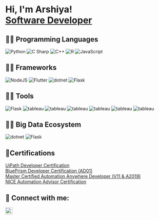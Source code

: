 <h1>Hi, I'm Arshiya!<br> <a href="https://www.linkedin.com/in/arshiya-c/">Software Developer</a></h1>

<h2>👩‍💻 Programming Languages </h2>
<div class = "lang">
<img src="https://img.shields.io/badge/-Python-F3F7FA?logo=python&logoColor=3776AB&style=for-the-badge&logoWidth=30" alt="Python">
<img src="https://img.shields.io/badge/-C Sharp-F3F7FA?logo=c sharp&logoColor=512BD4&style=for-the-badge&logoWidth=30" alt="C Sharp">
<img src="https://img.shields.io/badge/-C++-F3F7FA?logo=c++&logoColor=00599C&style=for-the-badge&logoWidth=30" alt="C++">
<img src="https://img.shields.io/badge/-R-F3F7FA?logo=r&logoColor=276DC3&style=for-the-badge&logoWidth=30" alt="R">
<img src="https://img.shields.io/badge/-JavaScript-F3F7FA?logo=javascript&logoColor=F7DF1E&style=for-the-badge&logoWidth=30" alt="JavaScript">
</div>

<h2>👩‍💻 Frameworks </h2>
<div class = "frame">
<img src="https://img.shields.io/badge/-NodeJS-F3F7FA?logo=node.js&logoColor=339933&style=for-the-badge&logoWidth=30" alt="NodeJS">
<img src="https://img.shields.io/badge/-Flutter-F3F7FA?logo=flutter&logoColor=02569B&style=for-the-badge&logoWidth=30" alt="Flutter">
  <img src="https://img.shields.io/badge/-.NET-F3F7FA?logo=dotnet&logoColor=512BD4&style=for-the-badge&logoWidth=30" alt="dotnet">
  <img src="https://img.shields.io/badge/-Flask-F3F7FA?logo=flask&logoColor=000000&style=for-the-badge&logoWidth=30" alt="Flask">
</div>

<h2>👩‍💻 Tools </h2>
<div class = "frame">
<img src="https://img.shields.io/badge/-Power BI-F3F7FA?logo=powerbi&logoColor=F2C811&style=for-the-badge&logoWidth=30" alt="Flask">
<img src="https://img.shields.io/badge/-Tableau-F3F7FA?logo=tableau&logoColor=E97627&style=for-the-badge&logoWidth=30" alt="tableau">
 <img src="https://img.shields.io/badge/-Power Automate-F3F7FA?logo=powerautomate&logoColor=E97627&style=for-the-badge&logoWidth=30" alt="tableau">
  <img src="https://img.shields.io/badge/-UiPath-F3F7FA?logo=uipath&logoColor=E97627&style=for-the-badge&logoWidth=30" alt="tableau">
  <img src="https://img.shields.io/badge/-Blueprism-F3F7FA?logo=uipath&logoColor=E97627&style=for-the-badge&logoWidth=30" alt="tableau">
  <img src="https://img.shields.io/badge/-Automation Anywhere-F3F7FA?logo=uipath&logoColor=E97627&style=for-the-badge&logoWidth=30" alt="tableau">
  <img src="https://img.shields.io/badge/-NICE-F3F7FA?logo=uipath&logoColor=E97627&style=for-the-badge&logoWidth=30" alt="tableau">
  
</div>

<h2>👩‍💻 Big Data Ecosystem </h2>
<div class = "frame">

<img src="https://img.shields.io/badge/-HDFS-F3F7FA?logo=apachehadoop&logoColor=512BD4&style=for-the-badge&logoWidth=30" alt="dotnet">
<img src="https://img.shields.io/badge/-MapReduce-F3F7FA?logo=apachespark&logoColor=E25A1C&style=for-the-badge&logoWidth=30" alt="Flask">
  
</div>

<h2>📄Certifications</h2>
<a href="https://github.com/arshiyachand/Certificates/blob/main/UIPath%20Advanced.pdf">UiPath Developer Certification</a><br>
<a href="https://www.credly.com/badges/b29bad64-0161-4400-a6a5-1360be02abd7/linked_in">BluePrism Developer Certification (AD01)</a><br>
<a href="https://certificates.automationanywhere.com/6d270e34-90ed-4243-a713-812fa945c6a4">Master Certified Automation Anywhere Developer (V11 & A2019)</a><br>
<a href="https://github.com/arshiyachand/Certificates/blob/main/NICEAutomationAdvisor.pdf">NICE Automation Advisor Certification</a>



<h2> 🤳 Connect with me:</h2>

[<img align="left" alt="JoshMadakor | LinkedIn" width="22px" src="https://cdn.jsdelivr.net/npm/simple-icons@v3/icons/linkedin.svg" />][linkedin]

[linkedin]: https://www.linkedin.com/in/arshiya-c/

<!--
**arshiyachand/arshiyachand** is a ✨ _special_ ✨ repository because its `README.md` (this file) appears on your GitHub profile.

Here are some ideas to get you started:

- 🔭 I’m currently working on ...
- 🌱 I’m currently learning ...
- 👯 I’m looking to collaborate on ...
- 🤔 I’m looking for help with ...
- 💬 Ask me about ...
- 📫 How to reach me: ...
- 😄 Pronouns: ...
- ⚡ Fun fact: ...
-->
